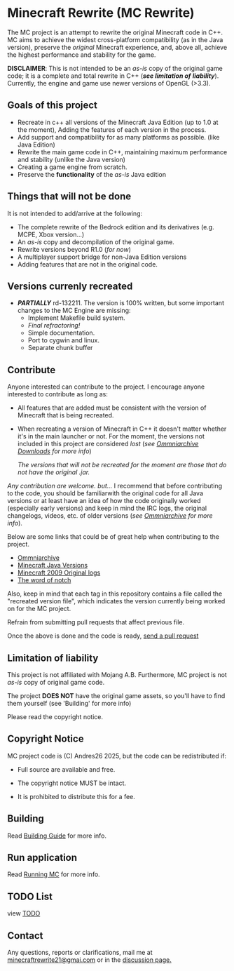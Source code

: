 # Minecraft Rewrite (MC Rewrite)

The MC project is an attempt to rewrite the original Minecraft code in C++. 
MC aims to achieve the widest cross-platform compatibility  (as in the Java 
version), preserve the *original* Minecraft experience, and, above all, 
achieve the highest performance and stability for the game.

**DISCLAIMER**: This is not intended to be an *as-is* copy of the original 
game code; it is a complete and total rewrite in C++ (***see limitation of*** 
***liability***). Currently, the engine and game use newer versions of OpenGL 
(>3.3).

## Goals of this project

- Recreate in c++ all versions of the Minecraft Java Edition (up to 1.0 at
  the moment), 
  Adding the features of each version in the process.  
- Add support and compatibility for as many platforms as possible. (like 
  Java Edition)
- Rewrite the main game code in C++, maintaining maximum performance and 
  stability (unlike the Java version)
- Creating a game engine from scratch.
- Preserve the **functionality** of the *as-is* Java edition
  
## Things that will not be done

It is not intended to add/arrive at the following:

- The complete rewrite of the Bedrock edition and its derivatives 
  (e.g. MCPE, Xbox version...)
- An *as-is* copy and decompilation of the original game.
- Rewrite versions beyond R1.0 (*for now*)
- A multiplayer support bridge for non-Java Edition versions
- Adding features that are not in the original code.

## Versions currenly recreated

- ***PARTIALLY*** rd-132211.
  The version is 100% written, but some important changes to the MC Engine 
  are missing:
  - Implement Makefile build system.
  - *Final refractoring!*
  - Simple documentation.
  - Port to cygwin and linux.
  - Separate chunk buffer
  
## Contribute

Anyone interested can contribute to the project. I encourage anyone 
interested to contribute as long as:

- All features that are added must be consistent with the version of 
  Minecraft that is being recreated.
- When recreating a version of Minecraft in C++ it doesn't matter 
  whether it's in the main launcher or not. For the moment, the versions 
  not included in this project are considered *lost* (*see [Ommniarchive Downloads](https://omniarchive.uk/downloads/)*
  *for more info*)
  
  *The versions that will not be recreated for the moment are those that*
  *do not have the original .jar.*
  
*Any contribution are welcome. but...* I recommend that before contributing 
to the code, you should be familiarwith the original code for all Java 
versions or at least have an idea of how the code originally worked 
(especially early versions) and keep in mind the IRC logs, the original 
changelogs, videos, etc. of older versions (*see [Ommniarchive](https://omniarchive.shoutwiki.com/wiki/Main_Page) for more info*).

Below are some links that could be of great help when contributing to 
the project.

- [Ommniarchive](https://omniarchive.shoutwiki.com/wiki/Main_Page)
- [Minecraft Java Versions](https://minecraft.fandom.com/wiki/Java_Edition_version_history)
- [Minecraft 2009 Original logs](https://web.archive.org/web/20140601000000*/https://echelog.com/logs/browse/lwjgl/1242165600)
- [The word of notch](https://blog.omniarchive.uk/archive/)

Also, keep in mind that each tag in this repository contains a file 
called the "recreated version file", which indicates the version 
currently being worked on for the MC project.

Refrain from submitting pull requests that affect previous file.

Once the above is done and the code is ready, [send a pull request](https://github.com/Andres2626/Minecraft-Rewrite/pulls)

## Limitation of liability

This project is not affiliated with Mojang A.B. Furthermore, MC 
project is not *as-is* copy of original game code.

The project **DOES NOT** have the original game assets, so you'll 
have to find them yourself (see 'Building' for more info)

Please read the copyright notice.

## Copyright Notice

MC project code is (C) Andres26 2025, but the code can be 
redistributed if:

- Full source are available and free.

- The copyright notice MUST be intact.

- It is prohibited to distribute this for a fee.

## Building

Read [Building Guide](./Documentation/building-guide.md) for more info.

## Run application

Read [Running MC](./Documentation/running-mc.md) for more info.

## TODO List

view [TODO](./TODO)

## Contact 

Any questions, reports or clarifications, mail me at 
minecraftrewrite21@gmai.com or in the [discussion page.](https://github.com/Andres2626/Minecraft-Rewrite/discussions)
